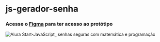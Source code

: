 # js-gerador-senha
### Acesse o [Figma](https://www.figma.com/community/file/1281336077503271053/javascript-senhas-seguras-com-matematica-e-programacao) para ter acesso ao protótipo

![Alura Start-JavaScript_ senhas seguras com matemática e programação](https://github.com/marcelopaludetto/js-gerador-senha/assets/78444171/7881b887-3df8-4f9b-921e-371861f3ddb5)